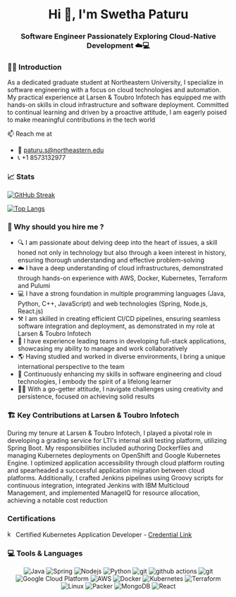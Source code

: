 

<h1 align="center">Hi 👋, I'm Swetha Paturu</h1>
<h3 align="center"> Software Engineer Passionately Exploring Cloud-Native Development ☁️💻 </h3>


### :woman_technologist: Introduction

As a dedicated graduate student at Northeastern University, I specialize in software engineering with a focus on cloud technologies and automation. My practical experience at Larsen & Toubro Infotech has equipped me with hands-on skills in cloud infrastructure and software deployment. Committed to continual learning and driven by a proactive attitude, I am eagerly poised to make meaningful contributions in the tech world

📫 Reach me at 
 - 📧 paturu.s@northeastern.edu
 - 📞 +1 8573132977

### 📈 Stats 

[![GitHub Streak](https://github-readme-streak-stats.herokuapp.com?user=swethapaturu9&theme=highcontrast)](https://git.io/streak-stats)

[![Top Langs](https://github-readme-stats.vercel.app/api/top-langs/?username=swethapaturu9&layout=compact&theme=dracula&langs_count=6&hide_border=true&custom_title=Top%20Languages&title_color=FF69B4)](https://github.com/anuraghazra/github-readme-stats)


### 💼 Why should you hire me ? 

- 🔍  I am passionate about delving deep into the heart of issues, a skill honed not only in technology but also through a keen interest in history, ensuring      thorough understanding and effective problem-solving
-  ☁️ I have a deep understanding of cloud infrastructures, demonstrated through hands-on experience with AWS, Docker, Kubernetes, Terraform and Pulumi
-  💻 I have a strong foundation in multiple programming languages (Java, Python, C++, JavaScript) and web technologies (Spring, Node.js, React.js)
-  ⚒️ I am skilled in creating efficient CI/CD pipelines, ensuring seamless software integration and deployment, as demonstrated in my role at Larsen & Toubro Infotech
-  🤝 I have experience leading teams in developing full-stack applications, showcasing my ability to manage and work collaboratively
-  🌎 Having studied and worked in diverse environments, I bring a unique international perspective to the team
-  🌱 Continuously enhancing my skills in software engineering and cloud technologies, I embody the spirit of a lifelong learner
-  🦸‍♀️ With a go-getter attitude, I navigate challenges using creativity and persistence, focused on achieving solid results

### 🏗️ Key Contributions at Larsen & Toubro Infotech

During my tenure at Larsen & Toubro Infotech, I played a pivotal role in developing a grading service for LTI's internal skill testing platform, utilizing Spring Boot. My responsibilities included authoring Dockerfiles and managing Kubernetes deployments on OpenShift and Google Kubernetes Engine. I optimized application accessibility through cloud platform routing and spearheaded a successful application migration between cloud platforms. Additionally, I crafted Jenkins pipelines using Groovy scripts for continuous integration, integrated Jenkins with IBM Multicloud Management, and implemented ManageIQ for resource allocation, achieving a notable cost reduction

### Certifications 

<a href="https://kubernetes.io" target="_blank" rel="noreferrer"> <img src="https://www.vectorlogo.zone/logos/kubernetes/kubernetes-icon.svg" alt="kubernetes" width="15" height="15"/></a> Certified Kubernetes Application Developer
      - [Credential Link](https://www.credly.com/badges/8d90228d-ed66-4baa-ad20-23b71482ff5c/linked_in?t=rz8e2y)

### 💻  Tools & Languages 

<p align="center">
  <img alt="Java" src="https://img.shields.io/badge/-Java-007396?style=flat-square&logo=java&logoColor=white" />
  <img alt="Spring" src="https://img.shields.io/badge/-Spring-6DB33F?style=flat-square&logo=spring&logoColor=white" />
  <img alt="Nodejs" src="https://img.shields.io/badge/-Nodejs-43853d?style=flat-square&logo=Node.js&logoColor=white" />
  <img alt="Python" src="https://img.shields.io/badge/-Python-45b8d8?style=flat-square&logo=python&logoColor=white" />
  <img alt="git" src="https://img.shields.io/badge/-Git-F05032?style=flat-square&logo=git&logoColor=white" />
  <img alt="github actions" src="https://img.shields.io/badge/-Github_Actions-2088FF?style=flat-square&logo=github-actions&logoColor=white" />
  <img alt="git" src="https://img.shields.io/badge/Jenkins-%23F8EFBA?style=flat&logo=jenkins" />
  <img alt="Google Cloud Platform" src="https://img.shields.io/badge/-Google_Cloud_Platform-1a73e8?style=flat-square&logo=google-cloud&logoColor=white" />
  <img alt="AWS" src="https://img.shields.io/badge/-AWS-5849BE?style=flat-square&logo=amazonaws&logoColor=white" />
  <img alt="Docker" src="https://img.shields.io/badge/-Docker-2496ED?style=flat-square&logo=docker&logoColor=white" />
  <img alt="Kubernetes" src="https://img.shields.io/badge/-Kubernetes-CC6699?style=flat-square&logo=kubernetes&logoColor=white" />
  <img alt="Terraform" src="https://img.shields.io/badge/-Terraform-db7092?style=flat-square&logo=terraform&logoColor=white" />
  <img alt="Linux" src="https://img.shields.io/badge/-Linux-CB3837?style=flat-square&logo=linux&logoColor=white" />
  <img alt="Packer" src="https://img.shields.io/badge/-Packer-F9A03C?style=flat-square&logo=packer&logoColor=white" />
  <img alt="MongoDB" src="https://img.shields.io/badge/-MongoDB-13aa52?style=flat-square&logo=mongodb&logoColor=white" />
  <img alt="React" src="https://img.shields.io/badge/-React-45b8d8?style=flat-square&logo=react&logoColor=white" />
</p>


